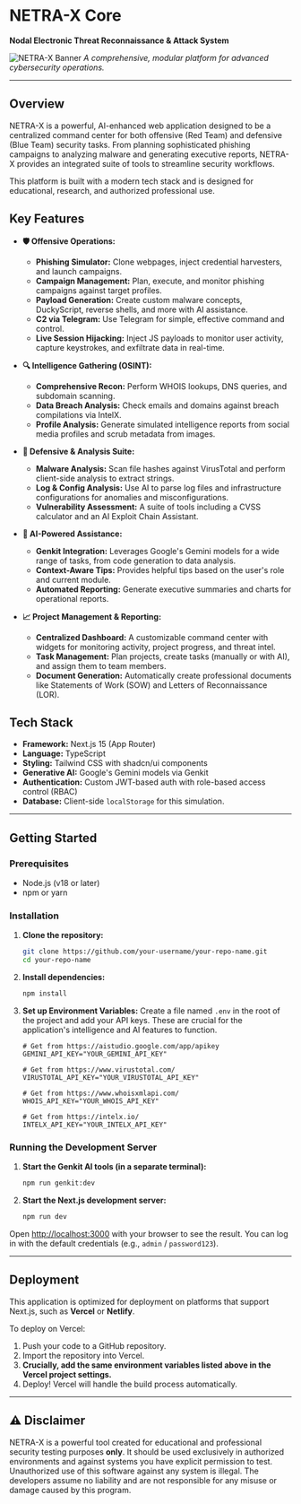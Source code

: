 # NETRA-X Core

**Nodal Electronic Threat Reconnaissance & Attack System**

![NETRA-X Banner](https://placehold.co/1200x300.png)
*A comprehensive, modular platform for advanced cybersecurity operations.*

---

## Overview

NETRA-X is a powerful, AI-enhanced web application designed to be a centralized command center for both offensive (Red Team) and defensive (Blue Team) security tasks. From planning sophisticated phishing campaigns to analyzing malware and generating executive reports, NETRA-X provides an integrated suite of tools to streamline security workflows.

This platform is built with a modern tech stack and is designed for educational, research, and authorized professional use.

## Key Features

- **🛡️ Offensive Operations:**
  - **Phishing Simulator:** Clone webpages, inject credential harvesters, and launch campaigns.
  - **Campaign Management:** Plan, execute, and monitor phishing campaigns against target profiles.
  - **Payload Generation:** Create custom malware concepts, DuckyScript, reverse shells, and more with AI assistance.
  - **C2 via Telegram:** Use Telegram for simple, effective command and control.
  - **Live Session Hijacking:** Inject JS payloads to monitor user activity, capture keystrokes, and exfiltrate data in real-time.

- **🔍 Intelligence Gathering (OSINT):**
  - **Comprehensive Recon:** Perform WHOIS lookups, DNS queries, and subdomain scanning.
  - **Data Breach Analysis:** Check emails and domains against breach compilations via IntelX.
  - **Profile Analysis:** Generate simulated intelligence reports from social media profiles and scrub metadata from images.

- **🔬 Defensive & Analysis Suite:**
  - **Malware Analysis:** Scan file hashes against VirusTotal and perform client-side analysis to extract strings.
  - **Log & Config Analysis:** Use AI to parse log files and infrastructure configurations for anomalies and misconfigurations.
  - **Vulnerability Assessment:** A suite of tools including a CVSS calculator and an AI Exploit Chain Assistant.

- **🤖 AI-Powered Assistance:**
  - **Genkit Integration:** Leverages Google's Gemini models for a wide range of tasks, from code generation to data analysis.
  - **Context-Aware Tips:** Provides helpful tips based on the user's role and current module.
  - **Automated Reporting:** Generate executive summaries and charts for operational reports.

- **📈 Project Management & Reporting:**
  - **Centralized Dashboard:** A customizable command center with widgets for monitoring activity, project progress, and threat intel.
  - **Task Management:** Plan projects, create tasks (manually or with AI), and assign them to team members.
  - **Document Generation:** Automatically create professional documents like Statements of Work (SOW) and Letters of Reconnaissance (LOR).

## Tech Stack

- **Framework:** Next.js 15 (App Router)
- **Language:** TypeScript
- **Styling:** Tailwind CSS with shadcn/ui components
- **Generative AI:** Google's Gemini models via Genkit
- **Authentication:** Custom JWT-based auth with role-based access control (RBAC)
- **Database:** Client-side `localStorage` for this simulation.

---

## Getting Started

### Prerequisites

- Node.js (v18 or later)
- npm or yarn

### Installation

1.  **Clone the repository:**
    ```bash
    git clone https://github.com/your-username/your-repo-name.git
    cd your-repo-name
    ```

2.  **Install dependencies:**
    ```bash
    npm install
    ```

3.  **Set up Environment Variables:**
    Create a file named `.env` in the root of the project and add your API keys. These are crucial for the application's intelligence and AI features to function.

    ```env
    # Get from https://aistudio.google.com/app/apikey
    GEMINI_API_KEY="YOUR_GEMINI_API_KEY"

    # Get from https://www.virustotal.com/
    VIRUSTOTAL_API_KEY="YOUR_VIRUSTOTAL_API_KEY"
    
    # Get from https://www.whoisxmlapi.com/
    WHOIS_API_KEY="YOUR_WHOIS_API_KEY"
    
    # Get from https://intelx.io/
    INTELX_API_KEY="YOUR_INTELX_API_KEY"
    ```

### Running the Development Server

1.  **Start the Genkit AI tools (in a separate terminal):**
    ```bash
    npm run genkit:dev
    ```

2.  **Start the Next.js development server:**
    ```bash
    npm run dev
    ```

Open [http://localhost:3000](http://localhost:3000) with your browser to see the result. You can log in with the default credentials (e.g., `admin` / `password123`).

---

## Deployment

This application is optimized for deployment on platforms that support Next.js, such as **Vercel** or **Netlify**.

To deploy on Vercel:
1.  Push your code to a GitHub repository.
2.  Import the repository into Vercel.
3.  **Crucially, add the same environment variables listed above in the Vercel project settings.**
4.  Deploy! Vercel will handle the build process automatically.

---

## ⚠️ Disclaimer

NETRA-X is a powerful tool created for educational and professional security testing purposes **only**. It should be used exclusively in authorized environments and against systems you have explicit permission to test. Unauthorized use of this software against any system is illegal. The developers assume no liability and are not responsible for any misuse or damage caused by this program.